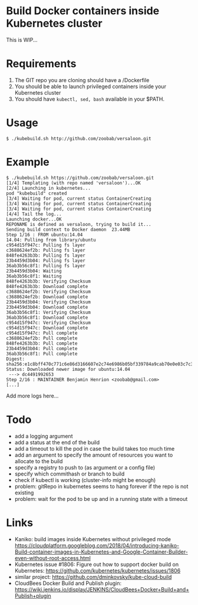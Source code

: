 Build Docker containers inside Kubernetes cluster
=================================================

This is WIP...

Requirements
============

1. The GIT repo you are cloning should have a /Dockerfile
2. You should be able to launch privileged containers inside your Kubernetes cluster
3. You should have `kubectl, sed, bash` available in your $PATH.

Usage
=====

```
$ ./kubebuild.sh http://github.com/zoobab/versaloon.git
```

Example
=======

```
$ ./kubebuild.sh https://github.com/zoobab/versaloon.git
[1/4] Templating (with repo named 'versaloon')...OK
[2/4] Launching in kubernetes...
pod "kubebuild" created
[3/4] Waiting for pod, current status ContainerCreating
[3/4] Waiting for pod, current status ContainerCreating
[3/4] Waiting for pod, current status ContainerCreating
[4/4] Tail the log...
Launching docker...OK
REPONAME is defined as versaloon, trying to build it...
Sending build context to Docker daemon  23.44MB
Step 1/16 : FROM ubuntu:14.04
14.04: Pulling from library/ubuntu
c954d15f947c: Pulling fs layer
c3688624ef2b: Pulling fs layer
848fe4263b3b: Pulling fs layer
23b4459d3b04: Pulling fs layer
36ab3b56c8f1: Pulling fs layer
23b4459d3b04: Waiting
36ab3b56c8f1: Waiting
848fe4263b3b: Verifying Checksum
848fe4263b3b: Download complete
c3688624ef2b: Verifying Checksum
c3688624ef2b: Download complete
23b4459d3b04: Verifying Checksum
23b4459d3b04: Download complete
36ab3b56c8f1: Verifying Checksum
36ab3b56c8f1: Download complete
c954d15f947c: Verifying Checksum
c954d15f947c: Download complete
c954d15f947c: Pull complete
c3688624ef2b: Pull complete
848fe4263b3b: Pull complete
23b4459d3b04: Pull complete
36ab3b56c8f1: Pull complete
Digest: sha256:e1c8bff470c771c6e86d3166607e2c74e6986b05bf339784a9cab70e0e03c7c3
Status: Downloaded newer image for ubuntu:14.04
 ---> dc4491992653
Step 2/16 : MAINTAINER Benjamin Henrion <zoobab@gmail.com>
[...]
```

Add more logs here...

Todo
====

* add a logging argument
* add a status at the end of the build
* add a timeout to kill the pod in case the build takes too much time
* add an argument to specify the amount of resources you want to allocate to the build
* specify a registry to push to (as argument or a config file)
* specify which commithash or branch to build
* check if kubectl is working (cluster-info might be enough)
* problem: gitRepo in kubernetes seems to hang forever if the repo is not existing
* problem: wait for the pod to be up and in a running state with a timeout

Links
=====

* Kaniko: build images inside Kubernetes without privileged mode https://cloudplatform.googleblog.com/2018/04/introducing-kaniko-Build-container-images-in-Kubernetes-and-Google-Container-Builder-even-without-root-access.html
* Kubernetes issue #1806: Figure out how to support docker build on Kubernetes: https://github.com/kubernetes/kubernetes/issues/1806
* similar project: https://github.com/dminkovsky/kube-cloud-build
* CloudBees Docker Build and Publish plugin: https://wiki.jenkins.io/display/JENKINS/CloudBees+Docker+Build+and+Publish+plugin
